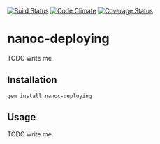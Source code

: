 [![Build Status](https://travis-ci.org/nanoc/nanoc-deploying.png)](https://travis-ci.org/nanoc/nanoc-deploying)
[![Code Climate](https://codeclimate.com/github/nanoc/nanoc-deploying.png)](https://codeclimate.com/github/nanoc/nanoc-deploying)
[![Coverage Status](https://coveralls.io/repos/nanoc/nanoc-deploying/badge.png?branch=master)](https://coveralls.io/r/nanoc/nanoc-deploying)

# nanoc-deploying

TODO write me

## Installation

`gem install nanoc-deploying`

## Usage

TODO write me
